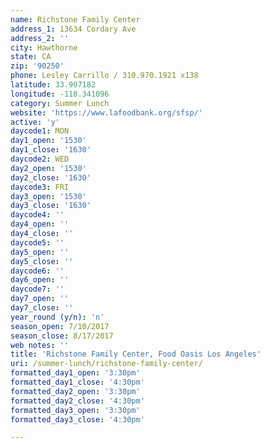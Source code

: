 ```yaml
---
name: Richstone Family Center
address_1: 13634 Cordary Ave
address_2: ''
city: Hawthorne
state: CA
zip: '90250'
phone: Lesley Carrillo / 310.970.1921 x138
latitude: 33.907182
longitude: -118.341096
category: Summer Lunch
website: 'https://www.lafoodbank.org/sfsp/'
active: 'y'
daycode1: MON
day1_open: '1530'
day1_close: '1630'
daycode2: WED
day2_open: '1530'
day2_close: '1630'
daycode3: FRI
day3_open: '1530'
day3_close: '1630'
daycode4: ''
day4_open: ''
day4_close: ''
daycode5: ''
day5_open: ''
day5_close: ''
daycode6: ''
day6_open: ''
daycode7: ''
day7_open: ''
day7_close: ''
year_round (y/n): 'n'
season_open: 7/10/2017
season_close: 8/17/2017
web notes: ''
title: 'Richstone Family Center, Food Oasis Los Angeles'
uri: /summer-lunch/richstone-family-center/
formatted_day1_open: '3:30pm'
formatted_day1_close: '4:30pm'
formatted_day2_open: '3:30pm'
formatted_day2_close: '4:30pm'
formatted_day3_open: '3:30pm'
formatted_day3_close: '4:30pm'

---
```



